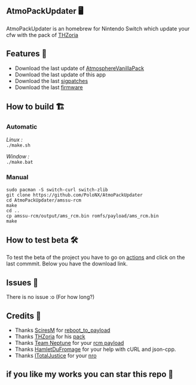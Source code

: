 ## AtmoPackUpdater 🖥️

AtmoPackUpdater is an homebrew for Nintendo Switch which update your cfw with the pack of [THZoria](https://github.com/THZoria/THZoria)

## Features 🌟

- Download the last update of [AtmosphereVanillaPack](https://github.com/THZoria/AtmoPack-Vanilla)
- Download the last update of this app
- Download the last [sigpatches](https://github.com/ITotalJustice/patches)
- Download the last [firmware](https://github.com/THZoria/NX_Firmware)

## How to build 🏗️

### Automatic

*Linux :*  
``./make.sh``

*Window :*  
``./make.bat``  
  
### Manual

``sudo pacman -S switch-curl switch-zlib``  
``git clone https://github.com/PoloNX/AtmoPackUpdater``  
``cd AtmoPackUpdater/amssu-rcm``  
``make``  
``cd ..``  
``cp amssu-rcm/output/ams_rcm.bin romfs/payload/ams_rcm.bin``  
``make``  


## How to test beta 🛠️

To test the beta of the project you have to go on [actions](https://github.com/PoloNX/AtmoPackUpdater/actions) and click on the last commmit. Below you have the download link.
 
## Issues 🚩 

There is no issue :o (For how long?)

## Credits 📜 

- Thanks [SciresM](https://github.com/SciresM) for [reboot_to_payload](https://github.com/Atmosphere-NX/Atmosphere/tree/master/troposphere/reboot_to_payload)
- Thanks [THZoria](https://github.com/THZoria/THZoria) for his [pack](https://github.com/THZoria/AtmoPack-Vanilla)
- Thanks [Team Neptune](https://github.com/Team-Neptune]) for your [rcm payload](https://github.com/Team-Neptune/DeepSea-Updater/tree/master/rcm)
- Thanks [HamletDuFromage](https://github.com/HamletDuFromage) for your help with cURL and json-cpp.
- Thanks [ITotalJustice](https://github.com/ITotalJustice/sigpatch-updater/releases) for your [nro](https://github.com/ITotalJustice/sigpatch-updater/)

## if you like my works you can star this repo 🌟